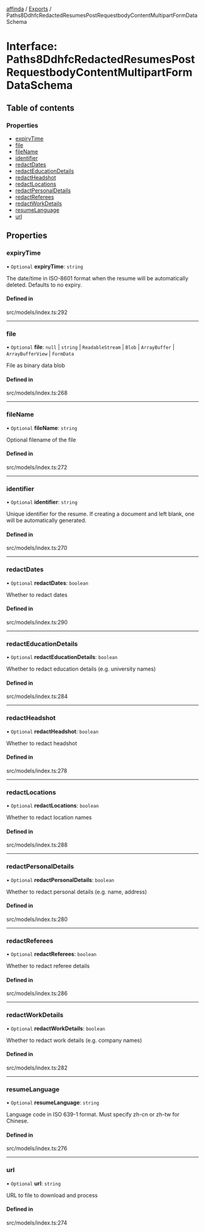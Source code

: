 [affinda](../README.md) / [Exports](../modules.md) / Paths8DdhfcRedactedResumesPostRequestbodyContentMultipartFormDataSchema

# Interface: Paths8DdhfcRedactedResumesPostRequestbodyContentMultipartFormDataSchema

## Table of contents

### Properties

- [expiryTime](Paths8DdhfcRedactedResumesPostRequestbodyContentMultipartFormDataSchema.md#expirytime)
- [file](Paths8DdhfcRedactedResumesPostRequestbodyContentMultipartFormDataSchema.md#file)
- [fileName](Paths8DdhfcRedactedResumesPostRequestbodyContentMultipartFormDataSchema.md#filename)
- [identifier](Paths8DdhfcRedactedResumesPostRequestbodyContentMultipartFormDataSchema.md#identifier)
- [redactDates](Paths8DdhfcRedactedResumesPostRequestbodyContentMultipartFormDataSchema.md#redactdates)
- [redactEducationDetails](Paths8DdhfcRedactedResumesPostRequestbodyContentMultipartFormDataSchema.md#redacteducationdetails)
- [redactHeadshot](Paths8DdhfcRedactedResumesPostRequestbodyContentMultipartFormDataSchema.md#redactheadshot)
- [redactLocations](Paths8DdhfcRedactedResumesPostRequestbodyContentMultipartFormDataSchema.md#redactlocations)
- [redactPersonalDetails](Paths8DdhfcRedactedResumesPostRequestbodyContentMultipartFormDataSchema.md#redactpersonaldetails)
- [redactReferees](Paths8DdhfcRedactedResumesPostRequestbodyContentMultipartFormDataSchema.md#redactreferees)
- [redactWorkDetails](Paths8DdhfcRedactedResumesPostRequestbodyContentMultipartFormDataSchema.md#redactworkdetails)
- [resumeLanguage](Paths8DdhfcRedactedResumesPostRequestbodyContentMultipartFormDataSchema.md#resumelanguage)
- [url](Paths8DdhfcRedactedResumesPostRequestbodyContentMultipartFormDataSchema.md#url)

## Properties

### expiryTime

• `Optional` **expiryTime**: `string`

The date/time in ISO-8601 format when the resume will be automatically deleted.  Defaults to no expiry.

#### Defined in

src/models/index.ts:292

___

### file

• `Optional` **file**: ``null`` \| `string` \| `ReadableStream` \| `Blob` \| `ArrayBuffer` \| `ArrayBufferView` \| `FormData`

File as binary data blob

#### Defined in

src/models/index.ts:268

___

### fileName

• `Optional` **fileName**: `string`

Optional filename of the file

#### Defined in

src/models/index.ts:272

___

### identifier

• `Optional` **identifier**: `string`

Unique identifier for the resume. If creating a document and left blank, one will be automatically generated.

#### Defined in

src/models/index.ts:270

___

### redactDates

• `Optional` **redactDates**: `boolean`

Whether to redact dates

#### Defined in

src/models/index.ts:290

___

### redactEducationDetails

• `Optional` **redactEducationDetails**: `boolean`

Whether to redact education details (e.g. university names)

#### Defined in

src/models/index.ts:284

___

### redactHeadshot

• `Optional` **redactHeadshot**: `boolean`

Whether to redact headshot

#### Defined in

src/models/index.ts:278

___

### redactLocations

• `Optional` **redactLocations**: `boolean`

Whether to redact location names

#### Defined in

src/models/index.ts:288

___

### redactPersonalDetails

• `Optional` **redactPersonalDetails**: `boolean`

Whether to redact personal details (e.g. name, address)

#### Defined in

src/models/index.ts:280

___

### redactReferees

• `Optional` **redactReferees**: `boolean`

Whether to redact referee details

#### Defined in

src/models/index.ts:286

___

### redactWorkDetails

• `Optional` **redactWorkDetails**: `boolean`

Whether to redact work details (e.g. company names)

#### Defined in

src/models/index.ts:282

___

### resumeLanguage

• `Optional` **resumeLanguage**: `string`

Language code in ISO 639-1 format. Must specify zh-cn or zh-tw for Chinese.

#### Defined in

src/models/index.ts:276

___

### url

• `Optional` **url**: `string`

URL to file to download and process

#### Defined in

src/models/index.ts:274
